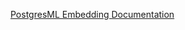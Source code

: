 [PostgresML Embedding Documentation](https://docs.spring.io/spring-ai/reference/api/embeddings/postgresml-embeddings.html)
